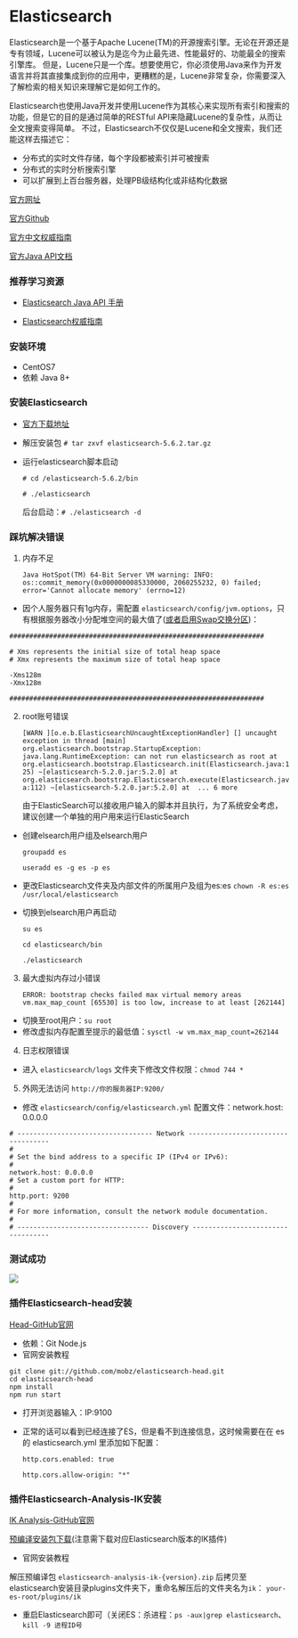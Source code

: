 # Elasticsearch

Elasticsearch是一个基于Apache Lucene(TM)的开源搜索引擎。无论在开源还是专有领域，Lucene可以被认为是迄今为止最先进、性能最好的、功能最全的搜索引擎库。
但是，Lucene只是一个库。想要使用它，你必须使用Java来作为开发语言并将其直接集成到你的应用中，更糟糕的是，Lucene非常复杂，你需要深入了解检索的相关知识来理解它是如何工作的。

Elasticsearch也使用Java开发并使用Lucene作为其核心来实现所有索引和搜索的功能，但是它的目的是通过简单的RESTful API来隐藏Lucene的复杂性，从而让全文搜索变得简单。
不过，Elasticsearch不仅仅是Lucene和全文搜索，我们还能这样去描述它：

- 分布式的实时文件存储，每个字段都被索引并可被搜索
- 分布式的实时分析搜索引擎
- 可以扩展到上百台服务器，处理PB级结构化或非结构化数据

[官方网址](https://www.elastic.co/cn/)

[官方Github](https://github.com/elastic/elasticsearch)

[官方中文权威指南](https://www.elastic.co/guide/cn/elasticsearch/guide/current/index.html)

[官方Java API文档](https://www.elastic.co/guide/en/elasticsearch/client/java-api/current/index.html)

### 推荐学习资源

- [Elasticsearch Java API 手册](https://es.quanke.name/)

- [Elasticsearch权威指南](http://www.learnes.net/index.html)

### 安装环境

- CentOS7
- 依赖 Java 8+

### 安装Elasticsearch

- [官方下载地址](https://www.elastic.co/downloads/elasticsearch)

- 解压安装包 `# tar zxvf elasticsearch-5.6.2.tar.gz`

- 运行elasticsearch脚本启动

    `# cd /elasticsearch-5.6.2/bin`

    `# ./elasticsearch`

    后台启动：`# ./elasticsearch -d`

### 踩坑解决错误

1. 内存不足

    `Java HotSpot(TM) 64-Bit Server VM warning: INFO: os::commit_memory(0x0000000085330000, 2060255232, 0) failed; error='Cannot allocate memory' (errno=12)`

- 因个人服务器只有1g内存，需配置 `elasticsearch/config/jvm.options`，只有根据服务器改小分配堆空间的最大值了([或者启用Swap交换分区](https://github.com/Exrick/xmall/blob/master/study/Linux.md))：

```
################################################################

# Xms represents the initial size of total heap space
# Xmx represents the maximum size of total heap space

-Xms128m
-Xmx128m

################################################################
```

2. root账号错误

    `[WARN ][o.e.b.ElasticsearchUncaughtExceptionHandler] [] uncaught exception in thread [main]
    org.elasticsearch.bootstrap.StartupException: java.lang.RuntimeException: can not run elasticsearch as root
    at org.elasticsearch.bootstrap.Elasticsearch.init(Elasticsearch.java:125) ~[elasticsearch-5.2.0.jar:5.2.0]
    at org.elasticsearch.bootstrap.Elasticsearch.execute(Elasticsearch.java:112) ~[elasticsearch-5.2.0.jar:5.2.0]
    at 
    ... 6 more`

    由于ElasticSearch可以接收用户输入的脚本并且执行，为了系统安全考虑，建议创建一个单独的用户用来运行ElasticSearch

- 创建elsearch用户组及elsearch用户

    `groupadd es`

    `useradd es -g es -p es`
- 更改Elasticsearch文件夹及内部文件的所属用户及组为es:es
    `chown -R es:es  /usr/local/elasticsearch`
- 切换到elsearch用户再启动

    `su es`

    `cd elasticsearch/bin`

    `./elasticsearch`

3. 最大虚拟内存过小错误

    `ERROR: bootstrap checks failed
    max virtual memory areas vm.max_map_count [65530] is too low, increase to at least [262144]`

 - 切换至root用户：`su root`
 - 修改虚拟内存配置至提示的最低值：`sysctl -w vm.max_map_count=262144`

4. 日志权限错误

- 进入 `elasticsearch/logs` 文件夹下修改文件权限：`chmod 744 *`

5. 外网无法访问 `http://你的服务器IP:9200/`

- 修改 `elasticsearch/config/elasticsearch.yml` 配置文件：network.host: 0.0.0.0

```
# ---------------------------------- Network -----------------------------------
#
# Set the bind address to a specific IP (IPv4 or IPv6):
#
network.host: 0.0.0.0
# Set a custom port for HTTP:
#
http.port: 9200
#
# For more information, consult the network module documentation.
#
# --------------------------------- Discovery ----------------------------------
```

### 测试成功

![](http://oweupqzdv.bkt.clouddn.com/QQ%E6%88%AA%E5%9B%BE20170928164116.png)

### 插件Elasticsearch-head安装

[Head-GitHub官网](https://github.com/mobz/elasticsearch-head)

- 依赖：Git Node.js
- 官网安装教程
```
git clone git://github.com/mobz/elasticsearch-head.git
cd elasticsearch-head
npm install
npm run start
```

- 打开浏览器输入：IP:9100

- 正常的话可以看到已经连接了ES，但是看不到连接信息，这时候需要在在 es 的 elasticsearch.yml 里添加如下配置：

    `http.cors.enabled: true`

    `http.cors.allow-origin: "*"`

### 插件Elasticsearch-Analysis-IK安装

[IK Analysis-GitHub官网](https://github.com/medcl/elasticsearch-analysis-ik)

[预编译安装包下载](https://github.com/medcl/elasticsearch-analysis-ik/releases)(注意需下载对应Elasticsearch版本的IK插件)

- 官网安装教程

解压预编译包 `elasticsearch-analysis-ik-{version}.zip` 后拷贝至elasticsearch安装目录plugins文件夹下，重命名解压后的文件夹名为`ik`： `your-es-root/plugins/ik`

- 重启Elasticsearch即可（关闭ES：杀进程：`ps -aux|grep elasticsearch`、`kill -9 进程ID号`